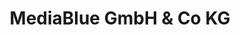 ---
title: "MediaBlue GmbH & Co KG"
url: /neuenkirchen/mediablue-gmbh-und-co-kg/
shop: Schreibwaren
---